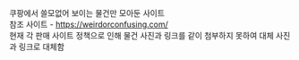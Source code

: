 쿠팡에서 쓸모없어 보이는 물건만 모아둔 사이트  
참조 사이트 - https://weirdorconfusing.com/  
현재 각 판매 사이트 정책으로 인해 물건 사진과 링크를 같이 첨부하지 못하여 대체 사진과 링크로 대체함
